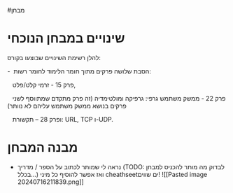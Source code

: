 #מבחן 

# שינויים במבחן הנוכחי
להלן רשימת השינויים שבוצעו בקורס:

-  הסבת שלושה פרקים מתוך חומר הלימוד לחומר רשות:  

   פרק 15 - זרמי קלט/פלט, 

   פרק 22 - ממשק משתמש גרפי: גרפיקה ומולטימדיה (זה פרק מתקדם שמתווסף לשני פרקים בנושא ממשק משתמש עליהם לא נוותר) 

   ופרק 28 – תקשורת: URL, TCP ו-UDP.


# מבנה המבחן
- נראה לי שמותר לכתוב על הספר / מדריך (TODO: לבדוק מה מותר להכניס למבחן בכלל...) ואז אפשר להוסיף כל מיני cheathseetים שווים!
![[Pasted image 20240716211839.png]]